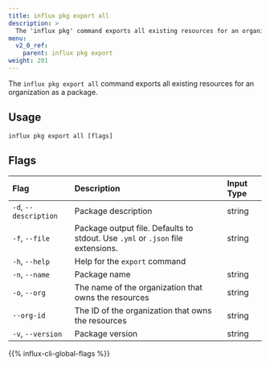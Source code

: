 ```yaml
---
title: influx pkg export all
description: >
  The 'influx pkg' command exports all existing resources for an organization as a package.
menu:
  v2_0_ref:
    parent: influx pkg export
weight: 201
---
```


The `influx pkg export all` command exports all existing resources for an
organization as a package.

## Usage
```
influx pkg export all [flags]
```

## Flags

| Flag                  | Description                                                                     | Input Type |
|:----                  |:-----------                                                                     |:---------- |
| `-d`, `--description` | Package description                                                             | string     |
| `-f`, `--file`        | Package output file. Defaults to stdout. Use `.yml` or `.json` file extensions. | string     |
| `-h`, `--help`        | Help for the `export` command                                                   |            |
| `-n`, `--name`        | Package name                                                                    | string     |
| `-o`, `--org`         | The name of the organization that owns the resources                            | string     |
| `--org-id`            | The ID of the organization that owns the resources                              | string     |
| `-v`, `--version`     | Package version                                                                 | string     |

{{% influx-cli-global-flags %}}
